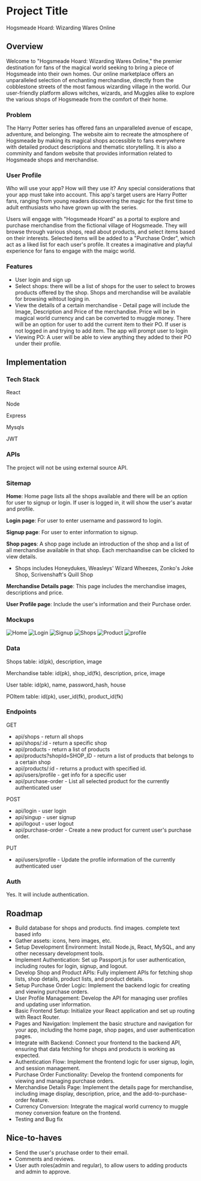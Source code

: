 # Project Title

Hogsmeade Hoard: Wizarding Wares Online

## Overview

Welcome to "Hogsmeade Hoard: Wizarding Wares Online," the premier destination for fans of the magical world seeking to bring a piece of Hogsmeade into their own homes. Our online marketplace offers an unparalleled selection of enchanting merchandise, directly from the cobblestone streets of the most famous wizarding village in the world. Our user-friendly platform allows witches, wizards, and Muggles alike to explore the various shops of Hogsmeade from the comfort of their home.

### Problem

The Harry Potter series has offered fans an unparalleled avenue of escape, adventure, and belonging. The website aim to recreate the atmosphere of Hogsmeade by making its magical shops accessible to fans everywhere with detailed product descriptions and thematic storytelling. It is also a comminity and fandom website that provides information related to Hogsmeade shops and merchandise.

### User Profile

Who will use your app? How will they use it? Any special considerations that your app must take into account.
This app's target users are Harry Potter fans, ranging from young readers discovering the magic for the first time to adult enthusiasts who have grown up with the series. 

Users will engage with "Hogsmeade Hoard" as a portal to explore and purchase merchandise from the fictional village of Hogsmeade. They will browse through various shops, read about products, and select items based on their interests. Selected items will be added to a "Purchase Order", which act as a liked list for each user's profile. It creates a imaginative and playful experience for fans to engage with the maigc world. 


### Features

- User login and sign up
- Select shops: there will be a list of shops for the user to select to browes products offered by the shop. Shops and merchandise will be available for browsing wihtout loging in.
- View the details of a certain merchandise - Detail page will include the Image, Description and Price of the merchandise. Price will be in magical world currency and can be converted to muggle money. There will be an option for user to add the current item to their PO. If user is not logged in and trying to add item. The app will prompt user to login
- Viewing PO: A user will be able to view anything they added to their PO under their profile.

## Implementation



### Tech Stack
React 

Node

Express

Mysqls

JWT


### APIs

The project will not be using external source API. 

### Sitemap

**Home**: Home page lists all the shops available and there will be an option for user to signup or login. If user is logged in, it will show the user's avatar and profile.

**Login page**: For user to enter username and password to login.

**Signup page**: For user to enter information to signup.

**Shop pages**: A shop page include an introduction of the shop and a list of all merchandise available in that shop. Each merchaandise can be clicked to view details. 
- Shops includes Honeydukes, Weasleys' Wizard Wheezes, Zonko's Joke Shop, Scrivenshaft's Quill Shop

**Merchandise Details page**: This page includes the merchandise images, descriptions and price.

**User Profile page**: Include the user's information and their Purchase order.

### Mockups

![Home](./mockup/home.jpg "Home Page")
![Login](./mockup/login.jpg "Login Page")
![Signup](mockup/signup.jpg "Signup Page")
![Shops](mockup/shops.jpg "Shops Page")
![Product](mockup/product.jpg "product Page")
![profile](mockup/user-profile.jpg "Profile Page")

### Data

Shops table: id(pk), description, image

Merchandise table: id(pk), shop_id(fk), description, price, image

User table: id(pk), name, password_hash, house

POItem table: id(pk), user_id(fk), product_id(fk)

### Endpoints

GET 
- api/shops - return all shops
- api/shops/:id - return a specific shop
- api/products - return a list of products
- api/products?shopId=SHOP_ID - return a list of products that belongs to a certain shop
- api/products/:id - returns a product with specified id.
- api/users/profile - get info for a specific user
- api/purchase-order - List all selected product for the currently authenticated user

POST
- api/login - user login
- api/singup - user signup
- api/logout - user logout
- api/purchase-order -  Create a new product for current user's purchase order.

PUT
- api/users/profile - Update the profile information of the currently authenticated user


### Auth

Yes. It will include authentication. 

## Roadmap

- Build database for shops and products. find images. complete text based info
- Gather assets: icons, hero images, etc.
- Setup Development Environment: Install Node.js, React, MySQL, and any other necessary development tools.
- Implement Authentication: Set up Passport.js for user authentication, including routes for login, signup, and logout.
- Develop Shop and Product APIs: Fully implement APIs for fetching shop lists, shop details, product lists, and product details.
- Setup Purchase Order Logic: Implement the backend logic for creating and viewing purchase orders.
- User Profile Management: Develop the API for managing user profiles and updating user information.
- Basic Frontend Setup: Initialize your React application and set up routing with React Router.
- Pages and Navigation: Implement the basic structure and navigation for your app, including the home page, shop pages, and user authentication pages.
- Integrate with Backend: Connect your frontend to the backend API, ensuring that data fetching for shops and products is working as expected.
- Authentication Flow: Implement the frontend logic for user signup, login, and session management.
- Purchase Order Functionality: Develop the frontend components for viewing and managing purchase orders.
- Merchandise Details Page: Implement the details page for merchandise, including image display, description, price, and the add-to-purchase-order feature.
- Currency Conversion: Integrate the magical world currency to muggle money conversion feature on the frontend.
- Testing and Bug fix


## Nice-to-haves

- Send the user's pruchase order to their email.
- Comments and reviews.
- User auth roles(admin and regular), to allow users to adding products and admin to approve.
